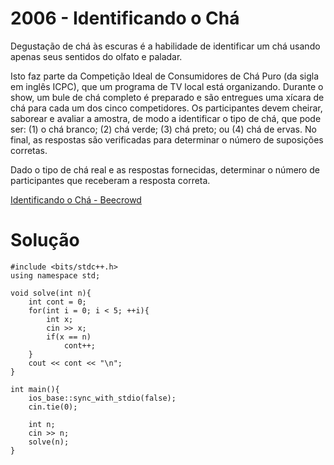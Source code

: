 # 2006 - Identificando o Chá

Degustação de chá às escuras é a habilidade de identificar um chá usando apenas seus sentidos do olfato e paladar.

Isto faz parte da Competição Ideal de Consumidores de Chá Puro (da sigla em inglês ICPC), que um programa de TV local está organizando. Durante o show, um bule de chá completo é preparado e são entregues uma xícara de chá para cada um dos cinco competidores. Os participantes devem cheirar, saborear e avaliar a amostra, de modo a identificar o tipo de chá, que pode ser: (1) o chá branco; (2) chá verde; (3) chá preto; ou (4) chá de ervas. No final, as respostas são verificadas para determinar o número de suposições corretas.

Dado o tipo de chá real e as respostas fornecidas, determinar o número de participantes que receberam a resposta correta.

[Identificando o Chá - Beecrowd](https://www.beecrowd.com.br/judge/pt/problems/view/2006)

# Solução

```
#include <bits/stdc++.h>
using namespace std;

void solve(int n){
	int cont = 0;
	for(int i = 0; i < 5; ++i){
		int x;
		cin >> x;
		if(x == n)
			cont++;
	}
	cout << cont << "\n";
}
	
int main(){ 
	ios_base::sync_with_stdio(false);
    cin.tie(0);
	
	int n;
	cin >> n;
	solve(n);
}
```
